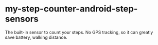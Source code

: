 # my-step-counter-android-step-sensors
The built-in sensor to count your steps. No GPS tracking, so it can greatly save battery, walking distance.
